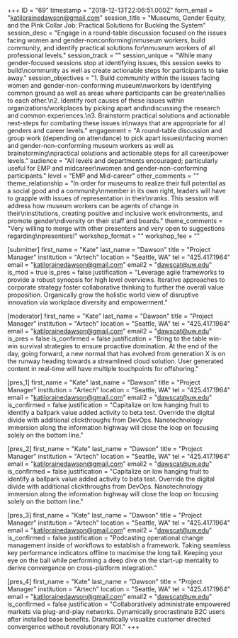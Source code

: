 +++
ID = "69"
timestamp = "2018-12-13T22:06:51.000Z"
form_email = "katilorainedawson@gmail.com"
session_title = "Museums, Gender Equity, and the Pink Collar Job: Practical Solutions for Bucking the System"
session_desc = "Engage in a round-table discussion focused on the issues facing women and gender-nonconforming\nmuseum workers, build community, and identify practical solutions for\nmuseum workers of all professional levels."
session_track = ""
session_unique = "While many gender-focused sessions stop at identifying issues, this session seeks to build\ncommunity as well as create actionable steps for participants to take away."
session_objectives = "1. Build community within the issues facing women and gender-non-conforming museum\nworkers by identifying common ground as well as areas where participants can be greater\nallies to each other.\n2. Identify root causes of these issues within organizations/workplaces by picking apart and\ndiscussing the research and common experiences.\n3. Brainstorm practical solutions and actionable next-steps for combating these issues in\nways that are appropriate for all genders and career levels."
engagement = "A round-table discussion and group work (depending on attendance) to pick apart issues\nfacing women and gender-non-conforming museum workers as well as brainstorming\npractical solutions and actionable steps for all career/power levels."
audience = "All levels and departments encouraged; particularly useful for EMP and midcareer\nwomen and gender-non-conforming participants."
level = "EMP and Mid-career"
other_comments = ""
theme_relationship = "In order for museums to realize their full potential as a social good and a community\nmember in its own right, leaders will have to grapple with issues of representation in their\nranks. This session will address how museum workers can be agents of change in their\ninstitutions, creating positive and inclusive work environments, and promote gender\ndiversity on their staff and boards."
theme_comments = "Very willing to merge with other presenters and very open to suggestions regarding\npresenters!"
workshop_format = ""
workshop_fee = ""

[submitter]
first_name = "Kate"
last_name = "Dawson"
title = "Project Manager"
institution = "Artech"
location = "Seattle, WA"
tel = "425.417.1964"
email = "katilorainedawson@gmail.com"
email2 = "dawscat@uw.edu"
is_mod = true
is_pres = false
justification = "Leverage agile frameworks to provide a robust synopsis for high level overviews. Iterative approaches to corporate strategy foster collaborative thinking to further the overall value proposition. Organically grow the holistic world view of disruptive innovation via workplace diversity and empowerment."

[moderator]
first_name = "Kate"
last_name = "Dawson"
title = "Project Manager"
institution = "Artech"
location = "Seattle, WA"
tel = "425.417.1964"
email = "katilorainedawson@gmail.com"
email2 = "dawscat@uw.edu"
is_pres = false
is_confirmed = false
justification = "Bring to the table win-win survival strategies to ensure proactive domination. At the end of the day, going forward, a new normal that has evolved from generation X is on the runway heading towards a streamlined cloud solution. User generated content in real-time will have multiple touchpoints for offshoring."

[pres_1]
first_name = "Kate"
last_name = "Dawson"
title = "Project Manager"
institution = "Artech"
location = "Seattle, WA"
tel = "425.417.1964"
email = "katilorainedawson@gmail.com"
email2 = "dawscat@uw.edu"
is_confirmed = false
justification = "Capitalize on low hanging fruit to identify a ballpark value added activity to beta test. Override the digital divide with additional clickthroughs from DevOps. Nanotechnology immersion along the information highway will close the loop on focusing solely on the bottom line."

[pres_2]
first_name = "Kate"
last_name = "Dawson"
title = "Project Manager"
institution = "Artech"
location = "Seattle, WA"
tel = "425.417.1964"
email = "katilorainedawson@gmail.com"
email2 = "dawscat@uw.edu"
is_confirmed = false
justification = "Capitalize on low hanging fruit to identify a ballpark value added activity to beta test. Override the digital divide with additional clickthroughs from DevOps. Nanotechnology immersion along the information highway will close the loop on focusing solely on the bottom line."

[pres_3]
first_name = "Kate"
last_name = "Dawson"
title = "Project Manager"
institution = "Artech"
location = "Seattle, WA"
tel = "425.417.1964"
email = "katilorainedawson@gmail.com"
email2 = "dawscat@uw.edu"
is_confirmed = false
justification = "Podcasting operational change management inside of workflows to establish a framework. Taking seamless key performance indicators offline to maximise the long tail. Keeping your eye on the ball while performing a deep dive on the start-up mentality to derive convergence on cross-platform integration."

[pres_4]
first_name = "Kate"
last_name = "Dawson"
title = "Project Manager"
institution = "Artech"
location = "Seattle, WA"
tel = "425.417.1964"
email = "katilorainedawson@gmail.com"
email2 = "dawscat@uw.edu"
is_confirmed = false
justification = "Collaboratively administrate empowered markets via plug-and-play networks. Dynamically procrastinate B2C users after installed base benefits. Dramatically visualize customer directed convergence without revolutionary ROI."
+++
